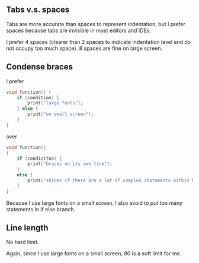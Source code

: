 Tabs v.s. spaces
----------------

Tabs are more accurate than spaces to represent indentation,
but I prefer spaces because tabs are invisible in most editors and IDEs.

I prefer 4 spaces
(clearer than 2 spaces to indicate indentation level and do not occupy too much space).
8 spaces are fine on large screen.

Condense braces
---------------

I prefer

```c
void function() {
    if (condition) {
        print("large fonts");
    } else {
        print("on small screen");
    }
}
```

over

```c
void function()
{
    if (condiciton) {
        print("braces on its own line");
    }
    else {
        print("shines if there are a lot of complex statements within branch");
    }
}
```

Because I use large fonts on a small screen.
I also avoid to put too many statements in if else branch.

Line length
-----------

No hard limit.

Again, since I use large fonts on a small screen, 80 is a soft limit for me.


